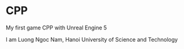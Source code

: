 # CPP
My first game CPP with Unreal Engine 5


I am Luong Ngoc Nam, Hanoi University of Science and Technology
